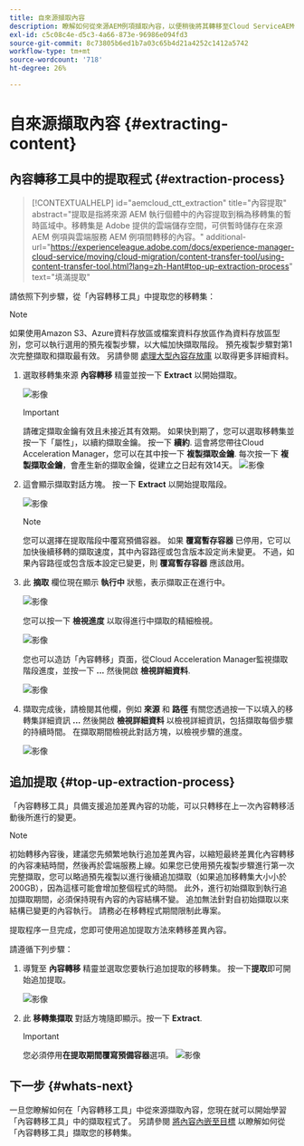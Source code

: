 ```yaml
---
title: 自來源擷取內容
description: 瞭解如何從來源AEM例項擷取內容，以便稍後將其轉移至Cloud ServiceAEM例項。
exl-id: c5c08c4e-d5c3-4a66-873e-96986e094fd3
source-git-commit: 8c73805b6ed1b7a03c65b4d21a4252c1412a5742
workflow-type: tm+mt
source-wordcount: '718'
ht-degree: 26%

---
```


# 自來源擷取內容 {#extracting-content}

## 內容轉移工具中的提取程式 {#extraction-process}

>[!CONTEXTUALHELP]
>id="aemcloud_ctt_extraction"
>title="內容提取"
>abstract="提取是指將來源 AEM 執行個體中的內容提取到稱為移轉集的暫時區域中。移轉集是 Adobe 提供的雲端儲存空間，可供暫時儲存在來源 AEM 例項與雲端服務 AEM 例項間轉移的內容。"
>additional-url="https://experienceleague.adobe.com/docs/experience-manager-cloud-service/moving/cloud-migration/content-transfer-tool/using-content-transfer-tool.html?lang=zh-Hant#top-up-extraction-process" text="填滿提取"


請依照下列步驟，從「內容轉移工具」中提取您的移轉集：

>[!NOTE]
>如果使用Amazon S3、Azure資料存放區或檔案資料存放區作為資料存放區型別，您可以執行選用的預先複製步驟，以大幅加快擷取階段。 預先複製步驟對第1次完整擷取和擷取最有效。 另請參閱 [處理大型內容存放庫](/help/journey-migration/content-transfer-tool/using-content-transfer-tool/handling-large-content-repositories.md) 以取得更多詳細資料。

1. 選取移轉集來源 **內容轉移** 精靈並按一下 **Extract** 以開始擷取。

   ![影像](/help/journey-migration/content-transfer-tool/assets-ctt/cttcam12.png)

   >[!IMPORTANT]
   >
   >請確定擷取金鑰有效且未接近其有效期。 如果快到期了，您可以選取移轉集並按一下「屬性」，以續約擷取金鑰。 按一下 **續約**. 這會將您帶往Cloud Acceleration Manager，您可以在其中按一下 **複製擷取金鑰**. 每次按一下 **複製擷取金鑰**，會產生新的擷取金鑰，從建立之日起有效14天。
   >![影像](/help/journey-migration/content-transfer-tool/assets-ctt/cttcam13.png)

1. 這會顯示擷取對話方塊。 按一下 **Extract** 以開始提取階段。

   ![影像](/help/journey-migration/content-transfer-tool/assets-ctt/cttcam14.png)

   >[!NOTE]
   >您可以選擇在提取階段中覆寫預備容器。 如果 **覆寫暫存容器** 已停用，它可以加快後續移轉的擷取速度，其中內容路徑或包含版本設定尚未變更。 不過，如果內容路徑或包含版本設定已變更，則 **覆寫暫存容器** 應該啟用。

1. 此 **摘取** 欄位現在顯示 **執行中** 狀態，表示擷取正在進行中。

   ![影像](/help/journey-migration/content-transfer-tool/assets-ctt/cttcam15.png)

   您可以按一下 **檢視進度** 以取得進行中擷取的精細檢視。

   ![影像](/help/journey-migration/content-transfer-tool/assets-ctt/cttcam16.png)

   您也可以造訪「內容轉移」頁面，從Cloud Acceleration Manager監視擷取階段進度，並按一下 **...** 然後開啟 **檢視詳細資料**.

   ![影像](/help/journey-migration/content-transfer-tool/assets-ctt/cttcam17.png)

1. 擷取完成後，請檢閱其他欄，例如 **來源** 和 **路徑** 有關您透過按一下以填入的移轉集詳細資訊 **...** 然後開啟 **檢視詳細資料** 以檢視詳細資訊，包括擷取每個步驟的持續時間。 在擷取期間檢視此對話方塊，以檢視步驟的進度。

   ![影像](/help/journey-migration/content-transfer-tool/assets-ctt/cttcam18b.png)


## 追加提取 {#top-up-extraction-process}

「內容轉移工具」具備支援追加差異內容的功能，可以只轉移在上一次內容轉移活動後所進行的變更。

>[!NOTE]
>初始轉移內容後，建議您先頻繁地執行追加差異內容，以縮短最終差異化內容轉移的內容凍結時間，然後再於雲端服務上線。如果您已使用預先複製步驟進行第一次完整擷取，您可以略過預先複製以進行後續追加擷取（如果追加移轉集大小小於200GB），因為這樣可能會增加整個程式的時間。
>此外，進行初始擷取到執行追加擷取期間，必須保持現有內容的內容結構不變。 追加無法針對自初始擷取以來結構已變更的內容執行。 請務必在移轉程式期間限制此專案。

提取程序一旦完成，您即可使用追加提取方法來轉移差異內容。

請遵循下列步驟：

1. 導覽至 **內容轉移** 精靈並選取您要執行追加提取的移轉集。 按一下&#x200B;**提取**&#x200B;即可開始追加提取。

   ![影像](/help/journey-migration/content-transfer-tool/assets-ctt/cttcam19.png)

1. 此 **移轉集擷取** 對話方塊隨即顯示。按一下 **Extract**.

   >[!IMPORTANT]
   >您必須停用&#x200B;**在提取期間覆寫預備容器**選項。
   >![影像](/help/journey-migration/content-transfer-tool/assets-ctt/cttcam20.png)


## 下一步 {#whats-next}

一旦您瞭解如何在「內容轉移工具」中從來源擷取內容，您現在就可以開始學習「內容轉移工具」中的擷取程式了。 另請參閱 [將內容內嵌至目標](/help/journey-migration/content-transfer-tool/using-content-transfer-tool/ingesting-content.md) 以瞭解如何從「內容轉移工具」擷取您的移轉集。
